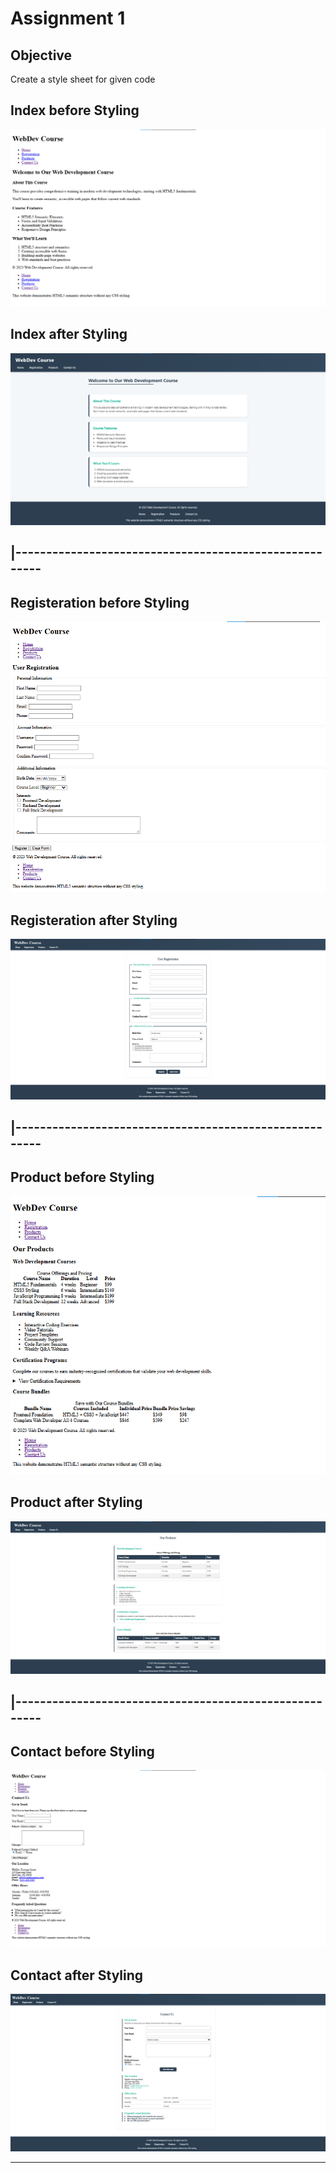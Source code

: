 # Assignment 1

## Objective

Create a style sheet for given code 


## Index before Styling


![Before Image](./Results/index.png)


## Index after Styling

![After Image](./Results/index-1.png)



|-------------------------------------------------------
-------------------------------------------------------


## Registeration before Styling


![Before Image](./Results/registeration.png)


## Registeration after Styling

![After Image](./Results/registeration-1.png)



|-------------------------------------------------------
-------------------------------------------------------

## Product before Styling


![Before Image](./Results/product.png)


## Product after Styling

![After Image](./Results/product-1.png)



|-------------------------------------------------------
-------------------------------------------------------


## Contact before Styling


![Before Image](./Results/contact.png)


## Contact after Styling

![After Image](./Results/contact-1.png)



-------------------------------------------------------